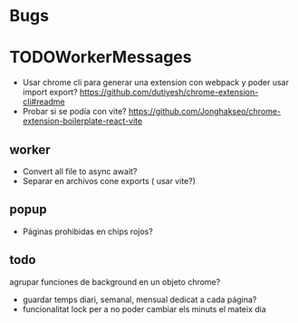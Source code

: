 # Bugs
# TODOWorkerMessages
- Usar chrome cli para generar una extension con webpack y poder usar import export? https://github.com/dutiyesh/chrome-extension-cli#readme
- Probar si se podía con vite? https://github.com/Jonghakseo/chrome-extension-boilerplate-react-vite

## worker
- Convert all file to async await?
- Separar en archivos cone exports ( usar vite?)

## popup
- Páginas prohibidas en chips rojos?

## todo
agrupar funciones de background en un objeto chrome?


- guardar temps diari, semanal, mensual dedicat a cada página?
- funcionalitat lock per a no poder cambiar els minuts el mateix dia
